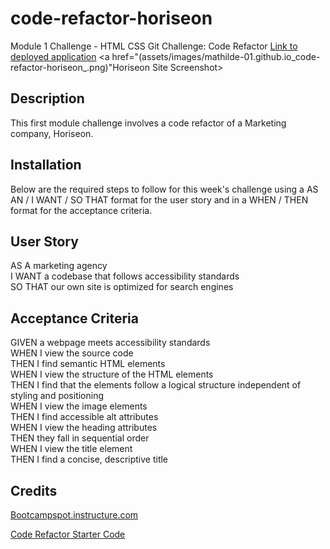 # code-refactor-horiseon
Module 1 Challenge - HTML CSS Git Challenge: Code Refactor
[Link to deployed application](https://mathilde-01.github.io/code-refactor-horiseon/)
<a href="(assets/images/mathilde-01.github.io_code-refactor-horiseon_.png)"Horiseon Site Screenshot></a>

## Description
This first module challenge involves a code refactor of a Marketing company, Horiseon. 

## Installation
Below are the required steps to follow for this week's challenge using a AS AN / I WANT / SO THAT format for the user story and in a WHEN / THEN format for the acceptance criteria.

## User Story
AS A marketing agency  
I WANT a codebase that follows accessibility standards  
SO THAT our own site is optimized for search engines

## Acceptance Criteria
GIVEN a webpage meets accessibility standards  
WHEN I view the source code  
THEN I find semantic HTML elements  
WHEN I view the structure of the HTML elements  
THEN I find that the elements follow a logical structure independent of styling and positioning  
WHEN I view the image elements  
THEN I find accessible alt attributes  
WHEN I view the heading attributes  
THEN they fall in sequential order  
WHEN I view the title element  
THEN I find a concise, descriptive title

## Credits
[Bootcampspot.instructure.com](https://bootcampspot.instructure.com/courses/4347/assignments/62227?module_item_id=1081167)

[Code Refactor Starter Code](https://github.com/coding-boot-camp/urban-octo-telegram)